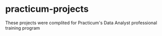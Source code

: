 # practicum-projects
These projects were complited for Practicum's Data Analyst professional training program
